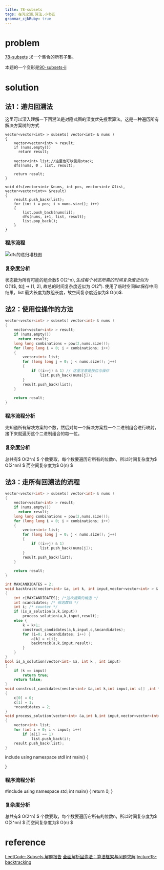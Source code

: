 ```yaml
---
title: 78-subsets
tags: 在河之洲,算法,小书匠
grammar_cjkRuby: true
---
```


# problem 
[78-subsets](https://leetcode.com/problems/subsets/#/description)
求一个集合的所有子集。

本题的一个变形是[90-subsets-ii](https://github.com/DragonFive/Leetcode/blob/master/exhaustiveSearch/78-subsets.md)

# solution
## 法1：递归回溯法
这里可以深入理解一下回溯法是对隐式图的深度优先搜索算法。这是一种遍历所有解决方案树的方式

```
vector<vector<int> > subsets( vector<int> & nums )
{
    vector<vector<int> > result;
    if (nums.empty())
	  return result;
	
	vector<int> list;//这里也可以使用stack;
	dfs(nums, 0 , list, result);
	
	return result;
}

void dfs(vector<int> &nums, int pos, vector<int> &list, vector<vector<int>> &result)
{
    result.push_back(list);
	for (int i = pos; i < nums.size(); i++)
	{
	    list.push_back(nums[i]);
		dfs(nums, i+1, list, result);
		list.pop_back();
	}
}
```
### 程序流程 
![dfs的递归堆栈图][1]

### 复杂度分析

状态数为所有可能的组合数$ O(2^n)$, 生成每个状态所需的时间复杂度近似为$ O(1)$, 如[1] -> [1, 2], 故总的时间复杂度近似为 $O(2^n)$.
使用了临时空间list保存中间结果，list 最大长度为数组长度，故空间复杂度近似为$ O(n)$.

## 法2：使用位操作的方法


```cpp
vector<vector<int> > subsets( vector<int> & nums )
{
    vector<vector<int> > result;
    if (nums.empty())
	  return result;
	long long combinations = pow(2,nums.size());
	for (long long i = 0; i < combinations; i++)
	{
	    vector<int> list;
	    for (long long j = 0; j < nums.size(); j++)
	    {
	        if ((i>>j) & 1) // 这里注意是按位与操作
	            list.push_back(nums[j]);
	    }
	    result.push_back(list);
	}
	
	return result;
}

```
### 程序流程分析

先知道所有解决方案的个数，然后对每一个解决方案找一个二进制组合进行映射，接下来就遍历这个二进制组合的每一位。

### 复杂度分析
总共有$ O(2^n) $ 个数要取，每个数要遍历它所有的位数n，所以时间复杂度为$ O(2^nn) $
而空间复杂度为$ O(n) $


## 法3：走所有回溯法的流程
```cpp
vector<vector<int> > subsets( vector<int> & nums )
{
    vector<vector<int> > result;
    if (nums.empty())
	  return result;
	long long combinations = pow(2,nums.size());
	for (long long i = 0; i < combinations; i++)
	{
	    vector<int> list;
	    for (long long j = 0; j < nums.size(); j++)
	    {
	        if ((i>>j) & 1)
	            list.push_back(nums[j]);
	    }
	    result.push_back(list);
	}
	
	return result;
}

int MAXCANDIDATES = 2;
void backtrack(vector<int> &a, int k, int input,vector<vector<int> > & result )
{
    int c[MAXCANDIDATES]; /*这次搜索的候选 */
    int ncandidates; /* 候选数目 */
    int i; /* counter */
    if (is_a_solution(a,k,input))
        process_solution(a,k,input,result);
    else {
        k = k+1;
        construct_candidates(a,k,input,c,&ncandidates);
        for (i=0; i<ncandidates; i++) {
            a[k] = c[i];
            backtrack(a,k,input,result);
        }
    }
}
bool is_a_solution(vector<int> &a, int k , int input)
{
    if (k == input)
        return true;
    return false;
}
void construct_candidates(vector<int> &a,int k,int input,int c[] ,int *ncandidates)
{
    c[0] = 0;
    c[1] = 1;
    *ncandidates = 2;
}
void process_solution(vector<int> &a,int k,int input,vector<vector<int> > & result)
{
    vector<int> list;
    for (int i = 0; i < input; i++)
        if (a[i] == 1)
            list.push_back(i);
    result.push_back(list);
}
```
include<iostream>
using namespace stdl
int main()
{

}
### 程序流程分析

#include <iostream>
using namespace std;
int main()
{
return 0;
}

### 复杂度分析

总共有$ O(2^n) $ 个数要取，每个数要遍历它所有的位数n，所以时间复杂度为$ O(2^nn) $
而空间复杂度为$ O(n) $
# reference

[LeetCode: Subsets 解题报告](http://www.cnblogs.com/yuzhangcmu/p/4211815.html)
[全面解析回溯法：算法框架与问题求解](http://www.cnblogs.com/wuyuegb2312/p/3273337.html)
[lecture15-backtracking](http://7xojrx.com1.z0.glb.clouddn.com/docs/algorithm-exercise/docs/lecture15-backtracking.pdf)


  [1]: https://www.github.com/DragonFive/CVBasicOp/raw/master/1493690746610.jpg